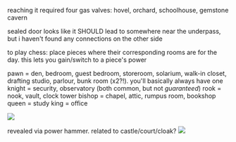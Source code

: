 reaching it required four gas valves: hovel, orchard, schoolhouse, gemstone cavern

sealed door looks like it SHOULD lead to somewhere near the underpass, but i haven't found any connections on the other side

to play chess: place pieces where their corresponding rooms are for the day. this lets you gain/switch to a piece's power

pawn = den, bedroom, guest bedroom, storeroom, solarium, walk-in closet, drafting studio, parlour, bunk room (x2?!). you'll basically always have one
knight = security, observatory (both common, but not *guaranteed*)
rook = nook, vault, clock tower
bishop = chapel, attic, rumpus room, bookshop
queen = study
king = office

![](https://i.imgur.com/YUsnt2k.jpeg)

revealed via power hammer. related to castle/court/cloak?
![](https://i.imgur.com/pWedC5k.png)